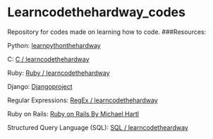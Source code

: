 # Learncodethehardway_codes
Repository for codes made on learning how to code.
###Resources:

Python:   [learnpythonthehardway](http://learnpythonthehardway.org)

C:   [C / learncodethehardway](http://c.learncodethehardway.org)

Ruby: [Ruby / learncodethehardway](http://learnrubythehardway.org/)

Django: [Djangoproject](http://docs.djangoproject.com/)

Regular Expressions:  [RegEx / learncodethehardway](http://regex.learncodethehardway.org/)

Ruby on Rails: [Ruby on Rails By Michael Hartl](https://www.railstutorial.org/)

Structured Query Language (SQL): [SQL / learncodetheardway](http://sql.learncodethehardway.org/)
